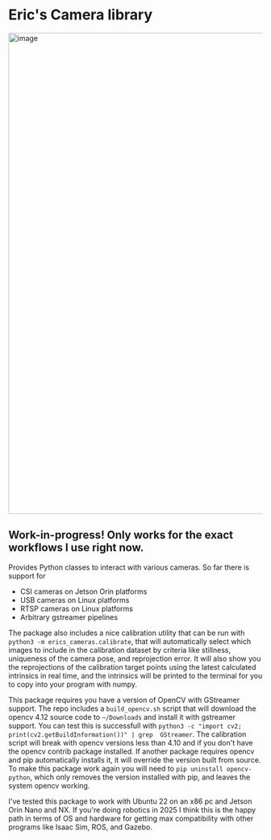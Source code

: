 # Eric's Camera library
<img width="1736" height="954" alt="image" src="https://github.com/user-attachments/assets/60ced5f0-972f-42f0-823b-60402e7acb74" />

## Work-in-progress! Only works for the exact workflows I use right now.

Provides Python classes to interact with various cameras. So far there is support for
- CSI cameras on Jetson Orin platforms
- USB cameras on Linux platforms
- RTSP cameras on Linux platforms
- Arbitrary gstreamer pipelines

The package also includes a nice calibration utility that can be run with `python3 -m erics_cameras.calibrate`, that will automatically select which images to include in the calibration dataset by criteria like stillness, uniqueness of the camera pose, and reprojection error. It will also show you the reprojections of the calibration target points using the latest calculated intrinsics in real time, and the intrinsics will be printed to the terminal for you to copy into your program with numpy.

This package requires you have a version of OpenCV with GStreamer support. The repo includes a `build_opencv.sh` script that will download the opencv 4.12 source code to `~/Downloads` and install it with gstreamer support. You can test this is successfull with `python3 -c "import cv2; print(cv2.getBuildInformation())" | grep 
GStreamer`. The calibration script will break with opencv versions less than 4.10 and if you don't have the opencv contrib package installed. If another package requires opencv and pip automatically installs it, it will override the version built from source. To make this package work again you will need to `pip uninstall opencv-python`, which only removes the version installed with pip, and leaves the system opencv working.

I've tested this package to work with Ubuntu 22 on an x86 pc and Jetson Orin Nano and NX. If you're doing robotics in 2025 I think this is the happy path in terms of OS and hardware for getting max compatibility with other programs like Isaac Sim, ROS, and Gazebo.
